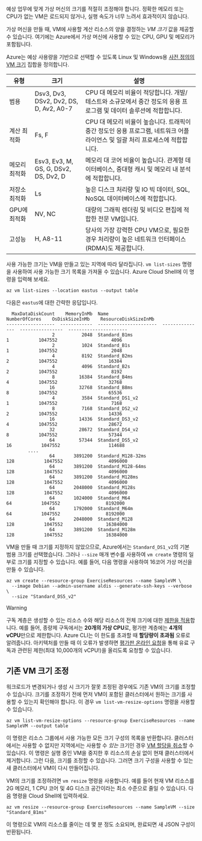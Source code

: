 예상 업무에 맞게 가상 머신의 크기를 적절히 조정해야 합니다. 정확한 메모리 또는 CPU가 없는 VM은 로드되지 않거나, 실행 속도가 너무 느려서 효과적이지 않습니다. 

가상 머신을 만들 때, VM에 사용할 계산 리소스의 양을 결정하는 _VM 크기_ 값을 제공할 수 있습니다. 여기에는 Azure에서 가상 머신에 사용할 수 있는 CPU, GPU 및 메모리가 포함됩니다.

Azure는 예상 사용량을 기반으로 선택할 수 있도록 Linux 및 Windows용 [사전 정의의 VM 크기](https://docs.microsoft.com/azure/virtual-machines/linux/sizes) 집합을 정의합니다. 

| 유형 | 크기 | 설명 |
|------|-------|-------------|
| 범용   | Dsv3, Dv3, DSv2, Dv2, DS, D, Av2, A0-7 | CPU 대 메모리 비율이 적당합니다. 개발/테스트와 소규모에서 중간 정도의 응용 프로그램 및 데이터 솔루션에 적합합니다. |
| 계산 최적화 | Fs, F | CPU 대 메모리 비율이 높습니다. 트래픽이 중간 정도인 응용 프로그램, 네트워크 어플라이언스 및 일괄 처리 프로세스에 적합합니다. |
| 메모리 최적화  | Esv3, Ev3, M, GS, G, DSv2, DS, Dv2, D   | 메모리 대 코어 비율이 높습니다. 관계형 데이터베이스, 중대형 캐시 및 메모리 내 분석에 적합합니다. |
| 저장소 최적화 | Ls | 높은 디스크 처리량 및 IO 빅 데이터, SQL, NoSQL 데이터베이스에 적합합니다. |
| GPU에 최적화 | NV, NC | 대량의 그래픽 렌더링 및 비디오 편집에 적합한 전문 VM입니다. |
| 고성능 | H, A8-11 | 당사의 가장 강력한 CPU VM으로, 필요한 경우 처리량이 높은 네트워크 인터페이스(RDMA)도 제공합니다. | 

사용 가능한 크기는 VM을 만들고 있는 지역에 따라 달라집니다. `vm list-sizes` 명령을 사용하여 사용 가능한 크기 목록을 가져올 수 있습니다. Azure Cloud Shell에 이 명령을 입력해 보세요.

```azurecli
az vm list-sizes --location eastus --output table
```

다음은 `eastus`에 대한 간략한 응답입니다.

```
  MaxDataDiskCount    MemoryInMb  Name                      NumberOfCores    OsDiskSizeInMb    ResourceDiskSizeInMb
------------------  ------------  ----------------------  ---------------  ----------------  ----------------------
                 2          2048  Standard_B1ms                         1           1047552                    4096
                 2          1024  Standard_B1s                          1           1047552                    2048
                 4          8192  Standard_B2ms                         2           1047552                   16384
                 4          4096  Standard_B2s                          2           1047552                    8192
                 8         16384  Standard_B4ms                         4           1047552                   32768
                16         32768  Standard_B8ms                         8           1047552                   65536
                 4          3584  Standard_DS1_v2                       1           1047552                    7168
                 8          7168  Standard_DS2_v2                       2           1047552                   14336
                16         14336  Standard_DS3_v2                       4           1047552                   28672
                32         28672  Standard_DS4_v2                       8           1047552                   57344
                64         57344  Standard_DS5_v2                      16           1047552                  114688
        ....
                64       3891200  Standard_M128-32ms                  128           1047552                 4096000
                64       3891200  Standard_M128-64ms                  128           1047552                 4096000
                64       3891200  Standard_M128ms                     128           1047552                 4096000
                64       2048000  Standard_M128s                      128           1047552                 4096000
                64       1024000  Standard_M64                         64           1047552                 8192000
                64       1792000  Standard_M64m                        64           1047552                 8192000
                64       2048000  Standard_M128                       128           1047552                16384000
                64       3891200  Standard_M128m                      128           1047552                16384000
```

VM을 만들 때 크기를 지정하지 않았으므로, Azure에서는 `Standard_DS1_v2`의 기본 범용 크기를 선택했습니다. 그러나 `--size` 매개 변수를 사용하여 `vm create` 명령의 일부로 크기를 지정할 수 있습니다. 예를 들어, 다음 명령을 사용하여 16코어 가상 머신을 만들 수 있습니다.

```azurecli
az vm create --resource-group ExerciseResources --name SampleVM \
  --image Debian --admin-username aldis --generate-ssh-keys --verbose \
  --size "Standard_DS5_v2"
```

> [!WARNING]
> 구독 계층은 생성할 수 있는 리소스 수와 해당 리소스의 전체 크기에 대한 [제한을 적용](https://docs.microsoft.com/azure/azure-subscription-service-limits)합니다. 예를 들어, 종량제 구독에서는 **20개의 가상 CPU**로, 평가판 계층에는 **4개의 vCPU**만으로 제한합니다. Azure CLI는 이 한도를 초과할 때 **할당량이 초과됨** 오류로 알려줍니다. 아키텍처를 만들 때 이 오류가 발생하면 [평가판 온라인 요청](https://docs.microsoft.com/azure/azure-resource-manager/resource-manager-quota-errors)을 통해 유료 구독과 관련된 제한(최대 10,000개의 vCPU!)을 올리도록 요청할 수 있습니다. 

## <a name="resizing-an-existing-vm"></a>기존 VM 크기 조정
워크로드가 변경되거나 생성 시 크기가 잘못 조정된 경우에도 기존 VM의 크기를 조정할 수 있습니다. 크기를 조정하기 전에 먼저 VM이 포함된 클러스터에서 원하는 크기를 사용할 수 있는지 확인해야 합니다. 이 경우 `vm list-vm-resize-options` 명령을 사용할 수 있습니다.

```azurecli
az vm list-vm-resize-options --resource-group ExerciseResources --name SampleVM --output table
```

이 명령은 리소스 그룹에서 사용 가능한 모든 크기 구성의 목록을 반환합니다. 클러스터에서는 사용할 수 없지만 지역에서는 사용할 수 _있는_ 크기인 경우 [VM 할당을 취소](https://docs.microsoft.com/cli/azure/vm?view=azure-cli-latest#az-vm-deallocate)할 수 있습니다. 이 명령은 실행 중인 VM을 중지한 후 리소스의 손실 없이 현재 클러스터에서 제거합니다. 그런 다음, 크기를 조정할 수 있습니다. 그러면 크기 구성을 사용할 수 있는 새 클러스터에서 VM이 다시 만들어집니다.

VM의 크기를 조정하려면 `vm resize` 명령을 사용합니다. 예를 들어 현재 VM 리소스를 2G 메모리, 1 CPU 코어 및 4G 디스크 공간이라는 최소 수준으로 줄일 수 있습니다. 다음 명령을 Cloud Shell에 입력하세요.

```azurecli
az vm resize --resource-group ExerciseResources --name SampleVM --size "Standard_B1ms"
```

이 명령으로 VM의 리소스를 줄이는 데 몇 분 정도 소요되며, 완료되면 새 JSON 구성이 반환됩니다.